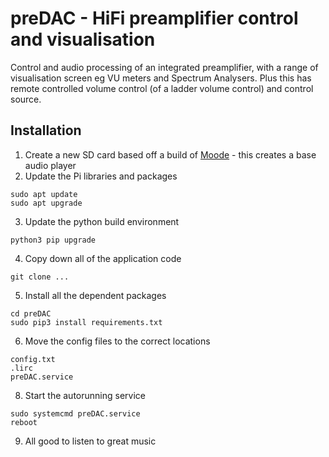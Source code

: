 # preDAC - HiFi preamplifier control and visualisation

Control and audio processing of an integrated preamplifier, with a range of visualisation screen eg VU meters and Spectrum Analysers.  Plus this has remote controlled volume control (of a ladder volume control) and control source.

## Installation
1.  Create a new SD card based off a build of [Moode]([url](https://moodeaudio.org)https://moodeaudio.org) - this creates a base audio player
2.  Update the Pi libraries and packages
```
sudo apt update
sudo apt upgrade
```
3.  Update the python build environment
```
python3 pip upgrade
```
4. Copy down all of the application code
```
git clone ...
``` 
5.  Install all the dependent packages
```  
cd preDAC
sudo pip3 install requirements.txt 
```
6. Move the config files to the correct locations
```
config.txt
.lirc
preDAC.service
``` 
8. Start the autorunning service
```
sudo systemcmd preDAC.service
reboot
``` 
9. All good to listen to great music


